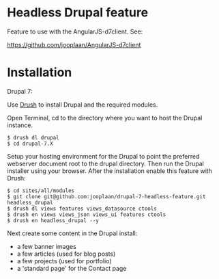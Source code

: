 Headless Drupal feature
==================

Feature to use with the AngularJS-d7client. See:

https://github.com/jooplaan/AngularJS-d7client

Installation
============

Drupal 7:

Use [Drush](https://github.com/drush-ops/drush) to install Drupal and the required modules.

Open Terminal, cd to the directory where you want to host the Drupal instance.

```
$ drush dl drupal
$ cd drupal-7.X
```

Setup your hosting environment for the Drupal to point the preferred webserver document root to the drupal directory. Then run the Drupal installer using your browser. After the installation enable
this feature with Drush:

```
$ cd sites/all/modules
$ git clone git@github.com:jooplaan/drupal-7-headless-feature.git headless_drupal
$ drush dl views features views_datasource ctools
$ drush en views views_json views_ui features ctools
$ drush en headless_drupal --y
```

Next create some content in the Drupal install:

* a few banner images
* a few articles (used for blog posts)
* a few projects (used for portfolio)
* a 'standard page' for the Contact page


